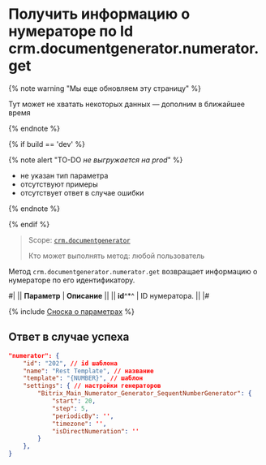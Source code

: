 # Получить информацию о нумераторе по Id crm.documentgenerator.numerator.get

{% note warning "Мы еще обновляем эту страницу" %}

Тут может не хватать некоторых данных — дополним в ближайшее время

{% endnote %}

{% if build == 'dev' %}

{% note alert "TO-DO _не выгружается на prod_" %}

- не указан тип параметра
- отсутствуют примеры
- отсутствует ответ в случае ошибки

{% endnote %}

{% endif %}

> Scope: [`crm.documentgenerator`](../../../scopes/permissions.md)
>
> Кто может выполнять метод: любой пользователь

Метод `crm.documentgenerator.numerator.get` возвращает информацию о нумераторе по его идентификатору.

#|
|| **Параметр** | **Описание** ||
|| **id**^*^ | ID нумератора. ||
|#

{% include [Сноска о параметрах](../../../../_includes/required.md) %}

## Ответ в случае успеха

```json
"numerator": {
    "id": "202", // id шаблона
    "name": "Rest Template", // название
    "template": "{NUMBER}", // шаблон
    "settings": { // настройки генераторов
        "Bitrix_Main_Numerator_Generator_SequentNumberGenerator": {
            "start": 20,
            "step": 5,
            "periodicBy": '',
            "timezone": '',
            "isDirectNumeration": ''
        }    
    },
}
```